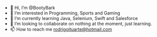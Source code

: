 - 👋 Hi, I’m @BootyBark
- 👀 I’m interested in Programming, Sports and Gaming
- 🌱 I’m currently learning Java, Selenium, Swift and Salesforce
- 💞️ I’m looking to collaborate on nothing at the moment, just learning.
- 📫 How to reach me rodrigoituarte@hotmail.com

<!---
BootyBark/BootyBark is a ✨ special ✨ repository because its `README.md` (this file) appears on your GitHub profile.
You can click the Preview link to take a look at your changes.
--->
